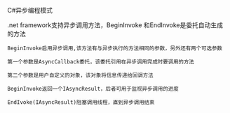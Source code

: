 C#异步编程模式

   .net framework支持异步调用方法，BeginInvoke 和EndInvoke是委托自动生成的方法
   
    BeginInvoke启用异步调用,该方法有与异步执行的方法相同的参数，另外还有两个可选参数
    
    第一个参数是AsyncCallback委托，该委托引用在异步调用完成时要调用的方法
    
    第二个参数是用户自定义的对象，该对象将信息传递给回调方法
    
    BeginInvoke返回一个IAsyncResult，后者可用于监视异步调用的进度
    
    EndIvoke(IAsyncResult)阻塞调用线程，直到异步调用结束
    

